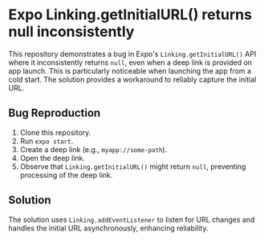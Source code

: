 # Expo Linking.getInitialURL() returns null inconsistently

This repository demonstrates a bug in Expo's `Linking.getInitialURL()` API where it inconsistently returns `null`, even when a deep link is provided on app launch.  This is particularly noticeable when launching the app from a cold start. The solution provides a workaround to reliably capture the initial URL.

## Bug Reproduction

1. Clone this repository.
2. Run `expo start`.
3. Create a deep link (e.g., `myapp://some-path`).
4. Open the deep link.
5. Observe that `Linking.getInitialURL()` might return `null`, preventing processing of the deep link.

## Solution

The solution uses `Linking.addEventListener` to listen for URL changes and handles the initial URL asynchronously, enhancing reliability.